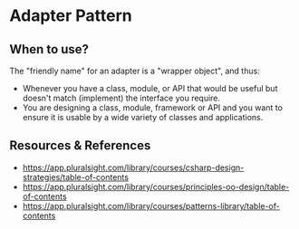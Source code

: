 # Adapter Pattern
## When to use?
The "friendly name" for an adapter is a "wrapper object", and thus:
- Whenever you have a class, module, or API that would be useful but doesn't match (implement) the interface you require.
- You are designing a class, module, framework or API and you want to ensure it is usable by a wide variety of classes and applications.

## Resources & References
- https://app.pluralsight.com/library/courses/csharp-design-strategies/table-of-contents
- https://app.pluralsight.com/library/courses/principles-oo-design/table-of-contents
- https://app.pluralsight.com/library/courses/patterns-library/table-of-contents